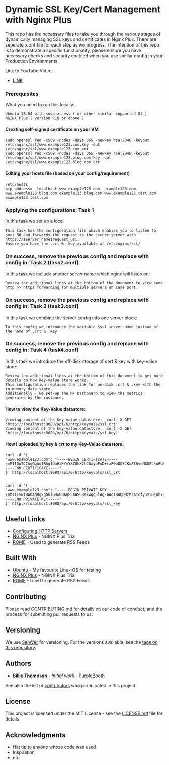 # Dynamic SSL Key/Cert Management with Nginx Plus
This repo has the necessary files to take you through the various stages of dynamically managing SSL keys and certificates in Nginx Plus. There are seperate .conf file for each step as we progress.
The intention of this repo is to demonstrate a specific functionality, please ensure you have necessary checks and security enabled when you use similar config in your Production Environments. 

Link to YouTube Video:
* [LINK](https://youtube.com/)

### Prerequisites

What you need to run this locally:

```
Ubuntu 18.04 with sudo access ( or other similar supported OS )
NGINX Plus ( version R18 or above )
```
#### Creating self-signed certificate on your VM

```
sudo openssl req -x509 -nodes -days 365 -newkey rsa:2048 -keyout /etc/nginx/ssl/www.example123.com.key -out /etc/nginx/ssl/www.example123.com.crt
sudo openssl req -x509 -nodes -days 365 -newkey rsa:2048 -keyout /etc/nginx/ssl/www.example123.blog.com.key -out /etc/nginx/ssl/www.example123.blog.com.crt
```

#### Editing your hosts file (based on your config/requirement)

```
/etc/hosts
<ip-address>  localhost www.example123.com  example123.com  www.example123.blog.com example123.blog.com www.example123.test.com example123.test.com
```

### Applying the configurations: Task 1

In this task we set up a local 

```
This task has the configuration file which enables you to listen to port 80 and forwards the request to the secure server with https://$server_name$request_uri;
Ensure you have the .crt & .key available at /etc/nginx/ssl/
```

### On success, remove the previous config and replace with config in: Task 2 (task2.conf)

In this task we include another server name which nginx will listen on:

```
Review the additional links at the bottom of the document to view some http >> https forwarding for multiple servers on same port. 
```

### On success, remove the previous config and replace with config in: Task 3 (task3.conf)

In this task we combine the server config into one server block:

```
In this config we introduce the variable $ssl_server_name instead of the name of .crt & .key
```


### On success, remove the previous config and replace with config in: Task 4 (task4.conf)

In this task we introduce the off-disk storage of cert & key with key-value store:

```
Review the additional links at the bottom of this document to get more details on how key-value store works.
This configuration replaces the link for on-disk .crt & .key with the in-memory data store. 
Additionally - we set-up the N+ Dashboard to view the metrics generated by the instance. 
```

#### How to view the Key-Value datastore:

```
Viewing content of the key-value datastore:  curl -X GET 'http://localhost:8080/api/6/http/keyvals/ssl_crt'
Viewing content of the key-value datastore:  curl -X GET 'http://localhost:8080/api/6/http/keyvals/ssl_key'

```
#### How I uploaded by key & crt to my Key-Value datastore:
```
curl -d '{
"www.example123.com": "-----BEGIN CERTIFICATE-----\nMIIDuTCCAqGgAwIBAgIUaHlKYvY8ZUhX2hC6aybFoD+raF0wDQYJKoZIhvcNAQEL\nBQAwbDELMAkGA1UEBhMCQVUxDDAKBgNVBAgMA1ZJQzEMMAoGA1UEBwwDTUVMMQsw\nCQYDVQQKDAJGNTEOMAwGA1UECwwFTkdJTlgxDDAKBgNVBAMMA0pBWTEWMBQGCSqG\nSIb3DQEJARYHakBkLmNvbTAeFw0yMDA4MTQwMzM0MzJaFw0yMTA4MTQwMzM0MzJa\nMGwxCzAJBgNVBAYTAkFVMQwwCgYDVQQIDANWSUMxDDAKBgNVBAcMA01FTDELMAkG\nA1UECgwCRjUxDjAMBgNVBAsMBU5HSU5YMQwwCgYDVQQDDANKQVkxFjAUBgkqhkiG\n9w0BCQEWB2pAZC5jb20wggEiMA0GCSqGSIb3DQEBAQUAA4IBDwAwggEKAoIBAQDM\nzMZAicfy5m5OhxaLR0i5hB/i6PjlTqrn+tJa2mLbtujvSDHwPk+JtInpmtT3sh5u\nVYLDwNEFwrpP6ha+ZyW63mxiRvBWQwzK0EeJfwb6guWwpbmFgEU9HqX8FUj9+huF\nZZ7soD4YeQf+/S7YOJ2U+eOVgotX9Nbj5O0rV8W24meMfi+32D3lKi8yjaY1wb3c\ncCO+Pg+/y5Lql8SBcxNeBz6CssmovOqkLg7cammWVwCnYBOY1FAyKHBPfqGk2hjP\nS9D9pEBp03AIWLtlz/46EvTXPQeegsx+T27oYQqFqqPrGIcIK+NORK3bcb/r0eVq\ntlLA5jzdUw32fkZPVh0HAgMBAAGjUzBRMB0GA1UdDgQWBBSchTXsv3NAEUEJ8Tip\nT5ctzWjT1jAfBgNVHSMEGDAWgBSchTXsv3NAEUEJ8TipT5ctzWjT1jAPBgNVHRMB\nAf8EBTADAQH/MA0GCSqGSIb3EQEBCwUAA4IBAQAQXqukqwi70IQKsKYRRSXPj5iH\nuxrebEvHdNZY96hCdIl/OwjP+fASx8j3FQdsoY3qhyyqQxjuHVbEkflhXofM038s\nGZ/gtzONE7XFtUQlUz4CAYCETw5AC4Jv0Qyepkh/ZrEA5aajsS8rJfGG/HTnozJp\nft4lLqD/uOI++058bn2g8EfSls109t6wzTcaGFCh3JqtlJ/T1sLUbiu1+Vz3C3T9\ny0TntkM0DTU9TeAdFEsVq+ac4Um11C0zHKO+8YmupCExKiil+ZVG8I+Dq2enlENk\nsBA00w3V2qDco26bXcN61MURrLo2WD5y3zgm9JAiSa38Mndph3eexwI/8TQC\n-----END CERTIFICATE-----"
}' http://localhost:8080/api/6/http/keyvals/ssl_crt


curl -d '{
"www.example123.com": "-----BEGIN PRIVATE KEY-----\nMIIEvwIBADANBgkqhkiG9w0BAQEFAASCBKkwggSlAgEAAoIBAQDMzMZAicfy5m5O\nhxaLR0i5hB/i6PjlTqrn+tJa2mLbtujvSDHwPk+JtInpmtT3sh5uVYLDwNEFwQpP\n6ha+ZyW63mxiRvBWQwzK0EeJfwb5guWwpbmFgEU9HqX8FUj9+huFZZ7soD4YeQf+\n/S9YOJ2U+eOVgotX9Nbj5O0rV8W24meMfi+32D3lKi8yjaY1wb3ccCO+Pg+/y5Lq\nl8SBcxNeBz6CssmovOqkLg7cammWVwCnYBOY1FAyKHBPfqGk2hjPS9D9pEBp03AI\nWLtlz/46EvTXPQeegsx+T27oYQqFqqPrGIcIK+NORK3bcb/r0eVqtlLA5jzdUw32\nfkZPVh0HAgMBAAECggEAAOpldIJpL2/STG2ULzk5XQL3NYd/HV9VqkXXzOovCPZv\nYip7dqyApIf3GeFEVHsqYanmNMPW62SqjCLqyR0i8Qvvhhz1FB2mn/2AZF/6AwGP\nz1NeWfdx180cRt09f00v9E+4/yvUOz3HSF+PZw4RvknDt7ZmsxT6JPqwCMKSsrec\nWqPdvZh4FgVzjFlS0W1jvXMrsNavto2SvYksjM4qtMVR5jPhUkV2g617lcHBBYXB\nGl77YtIV3DksQBq8UnyN5tnTModAXqCvwtv+YwXbrM50f5FiftwEnbo8gm7Pa+o9\nTwtd7EbczHYWAtMTW4w+NV32lbJ9EkMBx4HWYRDtIQKBgQD6kPzqtl18npxG0fgk\nBh9URq0PLuH1y47pFWPRAEMCFJFGRJUmg6+ChqSCxy76KnWJYR73X6ssPFA15ezP\n/A5sJm6Cvss5othNG3quhePRm/AuNkgKzdSD9awN/vaapnbX6H+OCwMmx3sRhldk\nLqS7YOJ2U+eORYrthcFHYZBNdwKBgQDRPbcb4Zi9Wi4ss7MRsaMj01/KSSH0LMdU\nHOw7Ku/WzV6q5hAS2TonVlTk/jgiSuALsoV5ApQDXOopkcXeki/QIM2JWYp7FnC/\nu8jdregR01GwxAIJtSWRRl1GHY9CrbJKc5dA8fz8BnOSzLoXC0ml4eakwwXXGQYf\n/b34BfhQ8QKBgQDCW0KDPQ1BA/ruiCH1N3aHtYa5l0EYmnvQ2pGhZZWUgIWrPrl+\ntXinQ29KLdyHmfWvyVDuyxuIZYRGOoH1VmuNgkYITpxuqZ0kN0knJJ3xUgb8oYhC\nMSRd82sxNArvLJ5UnXiLookgRG12y4DwKanJ8RRxsD9W2aCI205v4wK+wwKBgQC+\nPcB4RxsaPh3xYskS81GCx6aXQvruCLCKl2lpOlaqFDtYYqiGmp63GVVChqj+9NjT\nidK0/VUZ4aa9eN5QyNVUBB8cHB8+Xl7Q1KmCdBWl7148u1mm/d5UQYeYslOIqmiK\nLKJ+2AXOFweJlz4yqX6ipcuQTgjHUucwuwG3uaXV4QKBgQDxtUTcTuvvR/lOL3Ue\nH+1jXKvWu1zKkHDGqdi5RSRfybRtbjFoFaukMkz7SCvmMtJMG5HYeF8Oe5h8A7Mm\nvAzBA00wsmC3gCLlD8PTIFqsfI1j0rVnm4u3+7Jdgqj7BrYoOECjN2BFmX6psNaK\nkugyiNxkgBce5APw5stKnKDw+g==\n-----END PRIVATE KEY-----"
}' http://localhost:8080/api/6/http/keyvals/ssl_key

```


## Useful Links
* [Configuring HTTP Servers](http://nginx.org/en/docs/http/configuring_https_servers.html)
* [NGINX Plus](https://www.nginx.com/free-trial-request/) - NGINX Plus Trial
* [ROME](https://rometools.github.io/rome/) - Used to generate RSS Feeds


## Built With

* [Ubuntu](https://ubuntu.com/) - My favourite Linux OS for testing
* [NGINX Plus](https://www.nginx.com/free-trial-request/) - NGINX Plus Trial
* [ROME](https://rometools.github.io/rome/) - Used to generate RSS Feeds

## Contributing

Please read [CONTRIBUTING.md](https://gist.github.com/PurpleBooth/b24679402957c63ec426) for details on our code of conduct, and the process for submitting pull requests to us.

## Versioning

We use [SemVer](http://semver.org/) for versioning. For the versions available, see the [tags on this repository](https://github.com/your/project/tags). 

## Authors

* **Billie Thompson** - *Initial work* - [PurpleBooth](https://github.com/PurpleBooth)

See also the list of [contributors](https://github.com/your/project/contributors) who participated in this project.

## License

This project is licensed under the MIT License - see the [LICENSE.md](LICENSE.md) file for details

## Acknowledgments

* Hat tip to anyone whose code was used
* Inspiration
* etc
